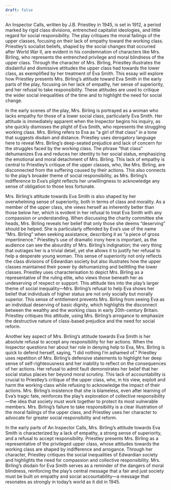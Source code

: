 ```yaml
---
draft: false
---
```

An Inspector Calls, written by J.B. Priestley in 1945, is set in 1912, a period marked by rigid class divisions, entrenched capitalist ideologies, and little regard for social responsibility. The play critiques the moral failings of the upper classes, focusing on their lack of empathy toward the working class. Priestley’s socialist beliefs, shaped by the social changes that occurred after World War II, are evident in his condemnation of characters like Mrs. Birling, who represents the entrenched privilege and moral blindness of the upper class. Through the character of Mrs. Birling, Priestley illustrates the disdainful and dismissive attitudes the upper class had towards the lower class, as exemplified by her treatment of Eva Smith. This essay will explore how Priestley presents Mrs. Birling’s attitude toward Eva Smith in the early parts of the play, focusing on her lack of empathy, her sense of superiority, and her refusal to take responsibility. These attitudes are used to critique the wider social inequalities of the time and to highlight the need for social change.

In the early scenes of the play, Mrs. Birling is portrayed as a woman who lacks empathy for those of a lower social class, particularly Eva Smith. Her attitude is immediately apparent when the Inspector begins his inquiry, as she quickly dismisses the plight of Eva Smith, who represents the struggling working class. Mrs. Birling refers to Eva as “a girl of that class” in a tone that suggests disdain and distance. Priestley uses derogatory language here to reveal Mrs. Birling’s deep-seated prejudice and lack of concern for the struggles faced by the working class. The phrase “that class” dehumanizes Eva and reduces her identity to her social status, emphasizing the emotional and moral detachment of Mrs. Birling. This lack of empathy is central to Priestley’s critique of the upper classes, who, like Mrs. Birling, are disconnected from the suffering caused by their actions. This also connects to the play’s broader theme of social responsibility, as Mrs. Birling’s indifference to Eva’s plight reflects her unwillingness to acknowledge any sense of obligation to those less fortunate.

Mrs. Birling’s attitude towards Eva Smith is also shaped by her overwhelming sense of superiority, both in terms of class and morality. As a member of the upper class, she views herself as inherently better than those below her, which is evident in her refusal to treat Eva Smith with any compassion or understanding. When discussing the charity committee she heads, Mrs. Birling reveals her belief that only those she deems “deserving” should be helped. She is particularly offended by Eva’s use of the name “Mrs. Birling” when seeking assistance, describing it as “a piece of gross impertinence.” Priestley’s use of dramatic irony here is important, as the audience can see the absurdity of Mrs. Birling’s indignation; the very thing that outrages her is a trivial detail, yet she allows it to justify her refusal to help a desperate young woman. This sense of superiority not only reflects the class divisions of Edwardian society but also illustrates how the upper classes maintained their power by dehumanizing and belittling the lower classes. Priestley uses characterisation to depict Mrs. Birling as a representative of the ruling elite, who views those beneath her as undeserving of respect or support. This attitude ties into the play’s larger theme of social inequality—Mrs. Birling’s refusal to help Eva shows her belief that individuals of higher status are not only socially but morally superior. This sense of entitlement prevents Mrs. Birling from seeing Eva as an individual deserving of basic dignity, which highlights the disconnect between the wealthy and the working class in early 20th-century Britain. Priestley critiques this attitude, using Mrs. Birling’s arrogance to emphasize the destructive nature of class-based prejudice and the need for social reform.

Another key aspect of Mrs. Birling’s attitude towards Eva Smith is her absolute refusal to accept any responsibility for her actions. When the Inspector questions her about her role in denying help to Eva, Mrs. Birling is quick to defend herself, saying, “I did nothing I’m ashamed of.” Priestley uses repetition of Mrs. Birling’s defensive statements to highlight her deep sense of self-righteousness and her inability to reflect on the consequences of her actions. Her refusal to admit fault demonstrates her belief that her social status places her beyond moral scrutiny. This lack of accountability is crucial to Priestley’s critique of the upper class, who, in his view, exploit and harm the working class while refusing to acknowledge the impact of their actions. Mrs. Birling’s insistence that she is blameless, even after learning of Eva’s tragic fate, reinforces the play’s exploration of collective responsibility—the idea that society must work together to protect its most vulnerable members. Mrs. Birling’s failure to take responsibility is a clear illustration of the moral failings of the upper class, and Priestley uses her character to advocate for greater social responsibility and reform.

In the early parts of An Inspector Calls, Mrs. Birling’s attitude towards Eva Smith is characterized by a lack of empathy, a strong sense of superiority, and a refusal to accept responsibility. Priestley presents Mrs. Birling as a representative of the privileged upper class, whose attitudes towards the working class are shaped by indifference and arrogance. Through her character, Priestley critiques the social inequalities of Edwardian society and highlights the need for compassion and collective responsibility. Mrs. Birling’s disdain for Eva Smith serves as a reminder of the dangers of moral blindness, reinforcing the play’s central message that a fair and just society must be built on empathy and social accountability—a message that resonates as strongly in today’s world as it did in 1945.